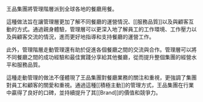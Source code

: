 王品集團將管理階層派到全球各地的餐廳用餐。

這種做法旨在讓管理層更加了解不同餐廳的運營情況、[[服務品質]]以及與顧客互動的方式。通過親身體驗，管理層可以更深入地了解員工的工作環境、工作壓力以及與顧客交流的情況，進而更好地指導和支持餐廳的運營工作。

此外，管理階層走動管理還有助於促進各個餐廳之間的交流與合作。管理層可以將不同餐廳之間的成功經驗和最佳實踐分享給其他餐廳，從而提升整個集團的經營水平和服務品質。

這種走動管理的做法不僅體現了王品集團對餐廳業務的關注和重視，更強調了集團對員工和顧客的關愛和重視。通過這種[[積極主動]]的管理方式，王品集團在行業中贏得了良好的口碑，並持續提升了其[[Brand]]的價值和競爭力。
